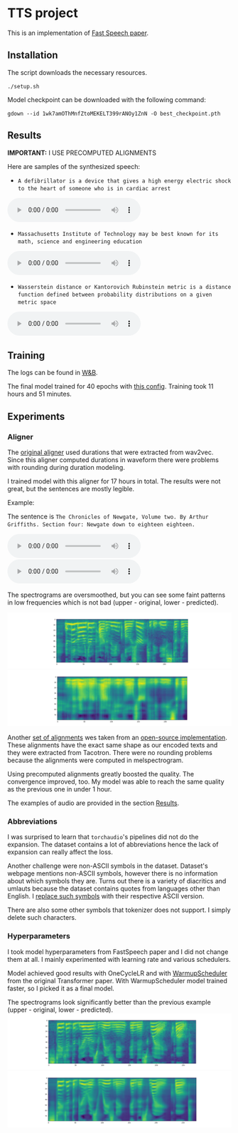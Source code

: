 # TTS project

This is an implementation of [Fast Speech paper](https://arxiv.org/abs/1905.09263).

## Installation

The script downloads the necessary resources.

```shell script
./setup.sh
```

Model checkpoint can be downloaded with the following command:
```shell script
gdown --id 1wk7amOThMnfZtoMEKELT399rANOy1ZnN -O best_checkpoint.pth
```

## Results

**IMPORTANT:** I USE PRECOMPUTED ALIGNMENTS

Here are samples of the synthesized speech:

* `A defibrillator is a device that gives a high energy electric shock to the heart of someone who is in cardiac arrest`

![Predicted audio](./audio_samples/test0.wav)

* `Massachusetts Institute of Technology may be best known for its math, science and engineering education`

![Predicted audio](./audio_samples/test1.wav)

* `Wasserstein distance or Kantorovich Rubinstein metric is a distance function defined between probability distributions on a given metric space`

![Predicted audio](./audio_samples/test2.wav)

## Training

The logs can be found in [W&B](https://wandb.ai/ngtvx/tts-hw/runs/3qovc0uj/).

The final model trained for 40 epochs with [this config](./tts_hw/configs/full_config.json). Training took 11 hours and 51 minutes.

## Experiments

### Aligner
The [original aligner](./tts_hw/alignment/grapheme_aligner.py) used durations that were extracted from wav2vec. Since this aligner computed durations in waveform there were problems with rounding during duration modeling. 

I trained model with this aligner for 17 hours in total. The results were not great, but the sentences are mostly legible.

Example:

The sentence is `The Chronicles of Newgate, Volume two. By Arthur Griffiths. Section four: Newgate down to eighteen eighteen.`

![Original audio](audio_samples/true_orig_aligner.wav)
![Predicted audio](audio_samples/predicted_orig_aligner.wav)

The spectrograms are oversmoothed, but you can see some faint patterns in low frequencies which is not bad (upper - original, lower - predicted).

![Original spectrogram](imgs/true_orig_aligner.png)
![Predicted spectrogram](imgs/predicted_orig_aligner.png)


Another [set of alignments](./tts_hw/alignment/precomp_aligner.py) wes taken from an [open-source implementation](https://github.com/xcmyz/FastSpeech). These alignments have the exact same shape as our encoded texts and they were extracted from Tacotron. There were no rounding problems because the alignments were computed in melspectrogram.

Using precomputed alignments greatly boosted the quality. The convergence improved, too. My model was able to reach the same quality as the previous one in under 1 hour.

The examples of audio are provided in the section [Results](#results). 


### Abbreviations
I was surprised to learn that `torchaudio`'s pipelines did not do the expansion. The dataset contains a lot of abbreviations hence the lack of expansion can really affect the loss. 

Another challenge were non-ASCII symbols in the dataset. Dataset's webpage mentions non-ASCII symbols, however there is no information about which symbols they are. Turns out there is a variety of diacritics and umlauts because the dataset contains quotes from languages other than English. I [replace such symbols](./tts_hw/datasets/lj_dataset.py#L58) with their respective ASCII version.

There are also some other symbols that tokenizer does not support. I simply delete such characters.

### Hyperparameters
I took model hyperparameters from FastSpeech paper and I did not change them at all. I mainly experimented with learning rate and various schedulers.

Model achieved good results with OneCycleLR and with [WarmupScheduler](./tts_hw/schedulers/noam.py) from the original Transformer paper. With WarmupScheduler model trained faster, so I picked it as a final model.

The spectrograms look significantly better than the previous example (upper - original, lower - predicted).
![Original spectrogram](imgs/true_final.png)
![Predicted spectrogram](imgs/predicted_final.png)

